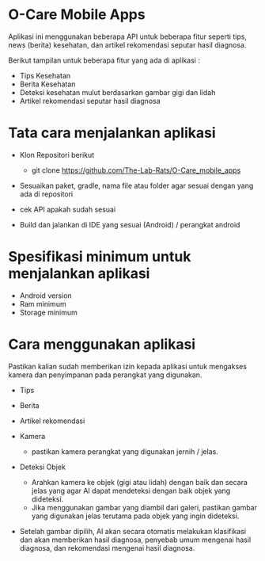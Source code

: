# O-Care Mobile Apps

Aplikasi ini menggunakan beberapa API untuk beberapa fitur seperti tips, news (berita) kesehatan, dan artikel rekomendasi seputar hasil diagnosa.

Berikut tampilan untuk beberapa fitur yang ada di aplikasi :

* Tips Kesehatan
* Berita Kesehatan
* Deteksi kesehatan mulut berdasarkan gambar gigi dan lidah
* Artikel rekomendasi seputar hasil diagnosa


# Tata cara menjalankan aplikasi

* Klon Repositori berikut
  
  - git clone https://github.com/The-Lab-Rats/O-Care_mobile_apps

* Sesuaikan paket, gradle, nama file atau folder agar sesuai dengan yang ada di repositori
* cek API apakah sudah sesuai
* Build dan jalankan di IDE yang sesuai (Android) / perangkat android


# Spesifikasi minimum untuk menjalankan aplikasi
* Android version 
* Ram minimum 
* Storage minimum 


# Cara menggunakan aplikasi

Pastikan kalian sudah memberikan izin kepada aplikasi untuk mengakses kamera dan penyimpanan pada perangkat yang digunakan.

- Tips
- Berita
- Artikel rekomendasi

- Kamera
  - pastikan kamera perangkat yang digunakan jernih / jelas.
- Deteksi Objek
  - Arahkan kamera ke objek (gigi atau lidah) dengan baik dan secara jelas yang agar AI dapat mendeteksi dengan baik objek yang dideteksi.
  - Jika menggunakan gambar yang diambil dari galeri, pastikan gambar yang digunakan jelas terutama pada objek yang ingin dideteksi.
- Setelah gambar dipilih, AI akan secara otomatis melakukan klasifikasi dan akan memberikan hasil diagnosa, penyebab umum mengenai hasil diagnosa, dan rekomendasi mengenai hasil diagnosa.
